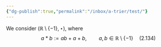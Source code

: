 ```yaml
---
{"dg-publish":true,"permalink":"/inbox/a-trier/test/"}
---
```

We consider $(\mathbb{R} \setminus \{-1\},\star)$, where
$$a*b:=ab+a+b, \quad\quad a, b \in \mathbb{R}\setminus\{-1\} \quad (2.134)$$
